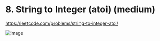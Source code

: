 # 8. String to Integer (atoi) (medium)

https://leetcode.com/problems/string-to-integer-atoi/

![image](https://user-images.githubusercontent.com/11509384/151698973-2d93f2eb-7c78-4a1c-a06c-9a364b9f3eb8.png)
